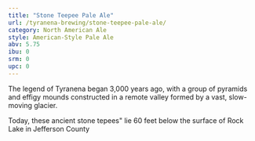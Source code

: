 ```yaml
---
title: "Stone Teepee Pale Ale"
url: /tyranena-brewing/stone-teepee-pale-ale/
category: North American Ale
style: American-Style Pale Ale
abv: 5.75
ibu: 0
srm: 0
upc: 0
---
```

The legend of Tyranena began 3,000 years ago, with a group of pyramids and effigy mounds constructed in a remote valley formed by a vast, slow-moving glacier.  

Today, these ancient stone tepees" lie 60 feet below the surface of Rock Lake in Jefferson County
